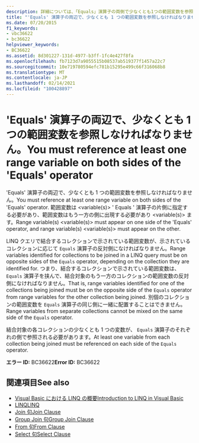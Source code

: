 ```yaml
---
description: 詳細については、「Equals」演算子の両側で少なくとも1つの範囲変数を参照する必要があります。
title: "'Equals' 演算子の両辺で、少なくとも 1 つの範囲変数を参照しなければなりません。"
ms.date: 07/20/2015
f1_keywords:
- vbc36622
- bc36622
helpviewer_keywords:
- BC36622
ms.assetid: 8d301227-131d-4977-b3ff-1fc4e427f8fa
ms.openlocfilehash: fb7123d7a9055515b08537ab519377f1457a22c7
ms.sourcegitcommit: 10e719780594efc781b15295e499c66f316068b8
ms.translationtype: MT
ms.contentlocale: ja-JP
ms.lasthandoff: 02/14/2021
ms.locfileid: "100428897"
---
```

# <a name="you-must-reference-at-least-one-range-variable-on-both-sides-of-the-equals-operator"></a><span data-ttu-id="9c232-103">'Equals' 演算子の両辺で、少なくとも 1 つの範囲変数を参照しなければなりません。</span><span class="sxs-lookup"><span data-stu-id="9c232-103">You must reference at least one range variable on both sides of the 'Equals' operator</span></span>

<span data-ttu-id="9c232-104">'Equals' 演算子の両辺で、少なくとも 1 つの範囲変数を参照しなければなりません。</span><span class="sxs-lookup"><span data-stu-id="9c232-104">You must reference at least one range variable on both sides of the 'Equals' operator.</span></span> <span data-ttu-id="9c232-105">範囲変数は \<variable(s)> ' Equals ' 演算子の片側に指定する必要があり、範囲変数はもう一方の側に出現する必要があり \<variable(s)> ます。</span><span class="sxs-lookup"><span data-stu-id="9c232-105">Range variable(s) \<variable(s)> must appear on one side of the 'Equals' operator, and range variable(s) \<variable(s)> must appear on the other.</span></span>  
  
 <span data-ttu-id="9c232-106">LINQ クエリで結合するコレクションで示されている範囲変数が、示されているコレクションに応じて `Equals` 演算子の反対側になければなりません。</span><span class="sxs-lookup"><span data-stu-id="9c232-106">Range variables identified for collections to be joined in a LINQ query must be on opposite sides of the `Equals` operator, depending on the collection they are identified for.</span></span> <span data-ttu-id="9c232-107">つまり、結合するコレクションで示されている範囲変数は、 `Equals` 演算子を挟んで、結合対象のもう一方のコレクションの範囲変数の反対側になければなりません。</span><span class="sxs-lookup"><span data-stu-id="9c232-107">That is, range variables identified for one of the collections being joined must be on the opposite side of the `Equals` operator from range variables for the other collection being joined.</span></span> <span data-ttu-id="9c232-108">別個のコレクションの範囲変数を `Equals` 演算子の同じ側に一緒に配置することはできません。</span><span class="sxs-lookup"><span data-stu-id="9c232-108">Range variables from separate collections cannot be mixed on the same side of the `Equals` operator.</span></span>  
  
 <span data-ttu-id="9c232-109">結合対象の各コレクションの少なくとも 1 つの変数が、 `Equals` 演算子のそれぞれの側で参照される必要があります。</span><span class="sxs-lookup"><span data-stu-id="9c232-109">At least one variable from each collection being joined must be referenced on each side of the `Equals` operator.</span></span>  
  
 <span data-ttu-id="9c232-110">**エラー ID:** BC36622</span><span class="sxs-lookup"><span data-stu-id="9c232-110">**Error ID:** BC36622</span></span>  
  
## <a name="see-also"></a><span data-ttu-id="9c232-111">関連項目</span><span class="sxs-lookup"><span data-stu-id="9c232-111">See also</span></span>

- [<span data-ttu-id="9c232-112">Visual Basic における LINQ の概要</span><span class="sxs-lookup"><span data-stu-id="9c232-112">Introduction to LINQ in Visual Basic</span></span>](../programming-guide/language-features/linq/introduction-to-linq.md)
- [<span data-ttu-id="9c232-113">LINQ</span><span class="sxs-lookup"><span data-stu-id="9c232-113">LINQ</span></span>](../programming-guide/language-features/linq/index.md)
- [<span data-ttu-id="9c232-114">Join 句</span><span class="sxs-lookup"><span data-stu-id="9c232-114">Join Clause</span></span>](../language-reference/queries/join-clause.md)
- [<span data-ttu-id="9c232-115">Group Join 句</span><span class="sxs-lookup"><span data-stu-id="9c232-115">Group Join Clause</span></span>](../language-reference/queries/group-join-clause.md)
- [<span data-ttu-id="9c232-116">From 句</span><span class="sxs-lookup"><span data-stu-id="9c232-116">From Clause</span></span>](../language-reference/queries/from-clause.md)
- [<span data-ttu-id="9c232-117">Select 句</span><span class="sxs-lookup"><span data-stu-id="9c232-117">Select Clause</span></span>](../language-reference/queries/select-clause.md)
